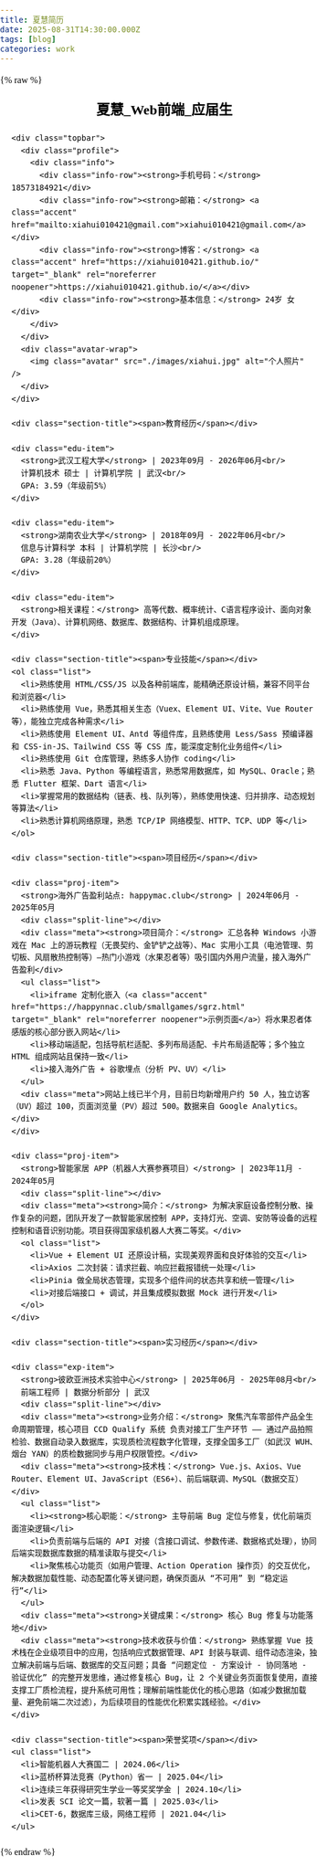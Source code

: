 ```yaml
---
title: 夏慧简历
date: 2025-08-31T14:30:00.000Z
tags: [blog]
categories: work
---
```


{% raw %}
<!DOCTYPE html>
<html lang="zh-CN">
<head>
  <meta charset="UTF-8" />
  <meta name="viewport" content="width=device-width, initial-scale=1.0" />
  <title>夏慧_Web前端_应届生_简历</title>
    <style>
@page {
  size: A4;
  margin: 10mm; /* A4 打印边距缩小 */
}

@media print {
  body {
    -webkit-print-color-adjust: exact;
    print-color-adjust: exact;
    font-size: 10pt; /* 缩小字体让内容更紧凑 */
    line-height: 1.4; /* 行距更紧凑 */
  }
  .page {
    margin: 0;
  }
  .section-title {
    page-break-after: avoid;
  }
  .proj-item, .exp-item, .edu-item {
    page-break-inside: avoid; /* 避免拆开 */
  }
}

    :root {
      --text: #333;
      --primary1: #dc3545;
      --primary2: #e85d75;
      --accent: #007bff;
      --shadow: rgba(220, 53, 69, 0.3);
      --font-body: 'Microsoft YaHei', Arial, sans-serif;
    }
    html, body {
      margin: 0;
      padding: 0;
      background: #fff;
      color: var(--text);
      font-family: var(--font-body);
      line-height: 1.6;
      font-size: 12pt;
    }
    .page {
      margin: 20px; /* 页面边距稍微缩小 */
    }
    .title {
      text-align: center;
      margin: 0 0 20px 0;
      color: var(--text);
      font-size: 24px; /* 缩小标题 */
      font-weight: bold;
    }
    .topbar {
      display: flex;
      justify-content: space-between;
      align-items: center;
      margin-bottom: 20px;
      min-height: 120px;
      gap: 12px;
    }
    .profile {
      flex: 1;
      display: flex;
      align-items: center;
    }
    .profile .info {
      line-height: 1.6;
      font-size: 10.5pt; /* 紧凑点 */
    }
    .info-row { margin-bottom: 4px; }
    .info-row strong { font-weight: bold; }
    .accent { color: var(--accent); text-decoration: none; }
    .avatar-wrap { display: flex; justify-content: center; align-items: center; }
    .avatar {
      width: 100px; height: 120px; object-fit: cover; border-radius: 6px;
    }
    .section-title {
      background: linear-gradient(135deg, var(--primary1), var(--primary2));
      color: #fff;
      padding: 8px 16px;
      margin: 18px 0 10px 0;
      font-weight: bold;
      font-size: 14px;
      box-shadow: 0 2px 6px var(--shadow);
    }
    .edu-item, .proj-item, .exp-item { margin-bottom: 10px; font-size: 10.5pt; }
    .list { padding-left: 18px; margin: 6px 0; font-size: 10.5pt; }
    .list li { margin: 4px 0; }
    .split-line { height: 1px; background: #eee; margin: 8px 0; }
  </style>
</head>
<body>
  <div class="page">
    <h1 class="title">夏慧_Web前端_应届生</h1>

    <div class="topbar">
      <div class="profile">
        <div class="info">
          <div class="info-row"><strong>手机号码：</strong> 18573184921</div>
          <div class="info-row"><strong>邮箱：</strong> <a class="accent" href="mailto:xiahui010421@gmail.com">xiahui010421@gmail.com</a></div>
          <div class="info-row"><strong>博客：</strong> <a class="accent" href="https://xiahui010421.github.io/" target="_blank" rel="noreferrer noopener">https://xiahui010421.github.io/</a></div>
          <div class="info-row"><strong>基本信息：</strong> 24岁 女</div>
        </div>
      </div>
      <div class="avatar-wrap">
        <img class="avatar" src="./images/xiahui.jpg" alt="个人照片" />
      </div>
    </div>

    <div class="section-title"><span>教育经历</span></div>

    <div class="edu-item">
      <strong>武汉工程大学</strong> | 2023年09月 - 2026年06月<br/>
      计算机技术 硕士 | 计算机学院 | 武汉<br/>
      GPA: 3.59（年级前5%）
    </div>

    <div class="edu-item">
      <strong>湖南农业大学</strong> | 2018年09月 - 2022年06月<br/>
      信息与计算科学 本科 | 计算机学院 | 长沙<br/>
      GPA: 3.28（年级前20%）
    </div>

    <div class="edu-item">
      <strong>相关课程：</strong> 高等代数、概率统计、C语言程序设计、面向对象开发（Java）、计算机网络、数据库、数据结构、计算机组成原理。
    </div>

    <div class="section-title"><span>专业技能</span></div>
    <ol class="list">
      <li>熟练使用 HTML/CSS/JS 以及各种前端库，能精确还原设计稿，兼容不同平台和浏览器</li>
      <li>熟练使用 Vue，熟悉其相关生态（Vuex、Element UI、Vite、Vue Router 等），能独立完成各种需求</li>
      <li>熟练使用 Element UI、Antd 等组件库，且熟练使用 Less/Sass 预编译器和 CSS-in-JS、Tailwind CSS 等 CSS 库，能深度定制化业务组件</li>
      <li>熟练使用 Git 仓库管理，熟练多人协作 coding</li>
      <li>熟悉 Java、Python 等编程语言，熟悉常用数据库，如 MySQL、Oracle；熟悉 Flutter 框架、Dart 语言</li>
      <li>掌握常用的数据结构（链表、栈、队列等），熟练使用快速、归并排序、动态规划等算法</li>
      <li>熟悉计算机网络原理，熟悉 TCP/IP 网络模型、HTTP、TCP、UDP 等</li>
    </ol>

    <div class="section-title"><span>项目经历</span></div>

    <div class="proj-item">
      <strong>海外广告盈利站点: happymac.club</strong> | 2024年06月 - 2025年05月
      <div class="split-line"></div>
      <div class="meta"><strong>项目简介：</strong> 汇总各种 Windows 小游戏在 Mac 上的游玩教程（无畏契约、金铲铲之战等）、Mac 实用小工具（电池管理、剪切板、风扇散热控制等）—热门小游戏（水果忍者等）吸引国内外用户流量，接入海外广告盈利</div>
      <ul class="list">
        <li>iframe 定制化嵌入（<a class="accent" href="https://happynnac.club/smallgames/sgrz.html" target="_blank" rel="noreferrer noopener">示例页面</a>）将水果忍者体感版的核心部分嵌入网站</li>
        <li>移动端适配，包括导航栏适配、多列布局适配、卡片布局适配等；多个独立 HTML 组成网站且保持一致</li>
        <li>接入海外广告 + 谷歌埋点（分析 PV、UV）</li>
      </ul>
      <div class="meta">网站上线已半个月，目前日均新增用户约 50 人，独立访客（UV）超过 100，页面浏览量（PV）超过 500。数据来自 Google Analytics。</div>
    </div>

    <div class="proj-item">
      <strong>智能家居 APP（机器人大赛参赛项目）</strong> | 2023年11月 - 2024年05月
      <div class="split-line"></div>
      <div class="meta"><strong>简介：</strong> 为解决家庭设备控制分散、操作复杂的问题，团队开发了一款智能家居控制 APP，支持灯光、空调、安防等设备的远程控制和语音识别功能。项目获得国家级机器人大赛二等奖。</div>
      <ol class="list">
        <li>Vue + Element UI 还原设计稿，实现美观界面和良好体验的交互</li>
        <li>Axios 二次封装：请求拦截、响应拦截报错统一处理</li>
        <li>Pinia 做全局状态管理，实现多个组件间的状态共享和统一管理</li>
        <li>对接后端接口 + 调试，并且集成模拟数据 Mock 进行开发</li>
      </ol>
    </div>

    <div class="section-title"><span>实习经历</span></div>

    <div class="exp-item">
      <strong>彼欧亚洲技术实验中心</strong> | 2025年06月 - 2025年08月<br/>
      前端工程师 | 数据分析部分 | 武汉
      <div class="split-line"></div>
      <div class="meta"><strong>业务介绍：</strong> 聚焦汽车零部件产品全生命周期管理，核心项目 CCD Qualify 系统 负责对接工厂生产环节 —— 通过产品拍照检验、数据自动录入数据库，实现质检流程数字化管理，支撑全国多工厂（如武汉 WUH、烟台 YAN）的质检数据同步与用户权限管控。</div>
      <div class="meta"><strong>技术栈：</strong> Vue.js、Axios、Vue Router、Element UI、JavaScript（ES6+）、前后端联调、MySQL（数据交互）</div>
      <ul class="list">
        <li><strong>核心职能：</strong> 主导前端 Bug 定位与修复，优化前端页面渲染逻辑</li>
        <li>负责前端与后端的 API 对接（含接口调试、参数传递、数据格式处理），协同后端实现数据库数据的精准读取与提交</li>
        <li>聚焦核心功能页（如用户管理、Action Operation 操作页）的交互优化，解决数据加载性能、动态配置化等关键问题，确保页面从 “不可用” 到 “稳定运行”</li>
      </ul>
      <div class="meta"><strong>关键成果：</strong> 核心 Bug 修复与功能落地</div>
      <div class="meta"><strong>技术收获与价值：</strong> 熟练掌握 Vue 技术栈在企业级项目中的应用，包括响应式数据管理、API 封装与联调、组件动态渲染，独立解决前端与后端、数据库的交互问题；具备 “问题定位 - 方案设计 - 协同落地 - 验证优化” 的完整开发思维，通过修复核心 Bug，让 2 个关键业务页面恢复使用，直接支撑工厂质检流程，提升系统可用性；理解前端性能优化的核心思路（如减少数据加载量、避免前端二次过滤），为后续项目的性能优化积累实践经验。</div>
    </div>

    <div class="section-title"><span>荣誉奖项</span></div>
    <ul class="list">
      <li>智能机器人大赛国二 | 2024.06</li>
      <li>蓝桥杯算法竞赛（Python）省一 | 2025.04</li>
      <li>连续三年获得研究生学业一等奖奖学金 | 2024.10</li>
      <li>发表 SCI 论文一篇，软著一篇 | 2025.03</li>
      <li>CET-6，数据库三级，网络工程师 | 2021.04</li>
    </ul>
  </div>
</body>
</html>
{% endraw %}
